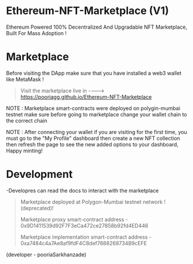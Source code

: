 # Ethereum-NFT-Marketplace (V1)
Ethereum Powered 100% Decentralized And Upgradable NFT Marketplace, Built For Mass Adoption !

# Marketplace
Before visiting the DApp make sure that you have installed a web3 wallet like MetaMask !
> Visit the marketplace live in ----> https://pooriagg.github.io/Ethereum-NFT-Marketplace

NOTE :
Marketplace smart-contracts were deployed on polygin-mumbai testnet make sure before going to marketplace change your wallet chain to the correct chain

NOTE :
After connecting your wallet if you are visiting for the first time, you must go to the "My Profile" dashboard then create a new NFT collection then refresh the page to see the new added options to your dashboard, Happy minting!

# Development
-Developres can read the docs to interact with the marketplace

> Marketplace deployed at Polygon-Mumbai testnet network !(deprecated)!
>
> Marketplace proxy smart-contract address - 0x9D1411539d92F7F3eCa472ce27858b92fd4ED446
> 
> Marketplace implementation smart-contract address - 0xa7484c4a7Ae8af9fdF4C8def7688268734B9cEFE

(developer - pooriaSarkhanzade)
